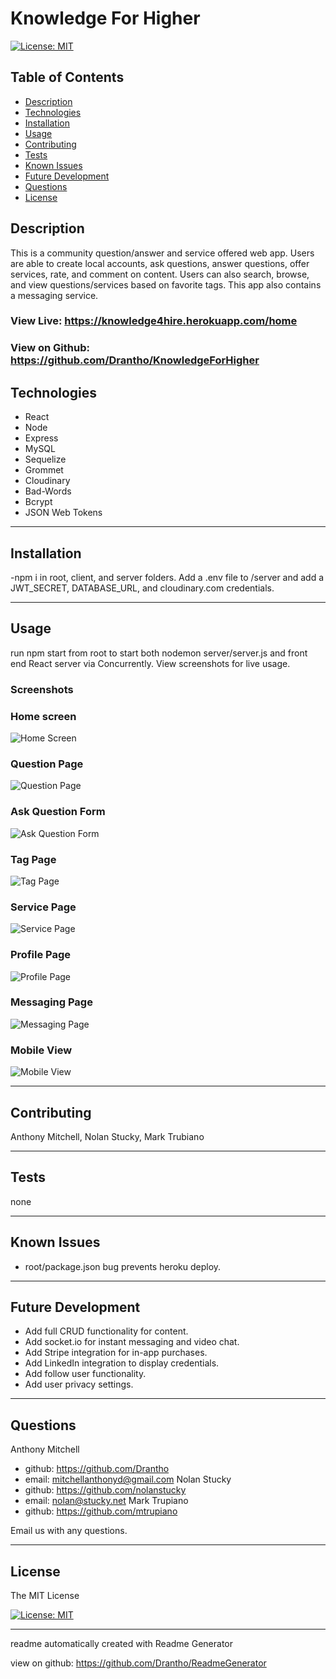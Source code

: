 # Knowledge For Higher 

  [![License: MIT](https://img.shields.io/badge/License-MIT-yellow.svg)](https://opensource.org/licenses/MIT)

  ## Table of Contents
  - [Description](#description)
  - [Technologies](#technologies)
  - [Installation](#installation)
  - [Usage](#usage)
  - [Contributing](#contributing)
  - [Tests](#tests)
  - [Known Issues](#known-issues)
  - [Future Development](#future-development)
  - [Questions](#questions)
  - [License](#license)
  ## Description

  This is a community question/answer and service offered web app. Users are able to create local accounts, ask questions, answer questions, offer services, rate, and comment on content. Users can also search, browse, and view questions/services based on favorite tags. This app also contains a messaging service.

  ### View Live: https://knowledge4hire.herokuapp.com/home
  ### View on Github: https://github.com/Drantho/KnowledgeForHigher

  ## Technologies
  - React
  - Node
  - Express
  - MySQL
  - Sequelize
  - Grommet
  - Cloudinary
  - Bad-Words
  - Bcrypt
  - JSON Web Tokens


  -------------------------------------------------------------------------------

  ## Installation 

  

  -npm i in root, client, and server folders. Add a .env file to /server and add a JWT_SECRET, DATABASE_URL, and cloudinary.com credentials.

  -------------------------------------------------------------------------------

  ## Usage 

  

  run npm start from root to start both nodemon server/server.js and front end React server via Concurrently. View screenshots for live usage.

  ### Screenshots

  ### Home screen
  ![Home Screen](https://github.com/Drantho/KnowledgeForHigher/Screenshot1.png?raw=true "Home Screen")

  ### Question Page
  ![Question Page](https://github.com/Drantho/KnowledgeForHigher/Screenshot2.png?raw=true "Question Page")

  ### Ask Question Form
  ![Ask Question Form](https://github.com/Drantho/KnowledgeForHigher/Screenshot3.png?raw=true "Ask Question Form")

  ### Tag Page
  ![Tag Page](https://github.com/Drantho/KnowledgeForHigher/Screenshot4.png?raw=true "Tag Page")

  ### Service Page
  ![Service Page](https://github.com/Drantho/KnowledgeForHigher/Screenshot5.png?raw=true "Service Page")

  ### Profile Page
  ![Profile Page](https://github.com/Drantho/KnowledgeForHigher/Screenshot6.png?raw=true "Profile Page")

  ### Messaging Page
  ![Messaging Page](https://github.com/Drantho/KnowledgeForHigher/Screenshot7.png?raw=true "Messaging Page")

  ### Mobile View
  ![Mobile View](https://github.com/Drantho/KnowledgeForHigher/Screenshot7.png?raw=true "Mobile View")

  -------------------------------------------------------------------------------

  ## Contributing 

  

  Anthony Mitchell, Nolan Stucky, Mark Trubiano

  -------------------------------------------------------------------------------

  ## Tests 

  none 

  -------------------------------------------------------------------------------

  ## Known Issues 

  - root/package.json bug prevents heroku deploy. 

  -------------------------------------------------------------------------------

  ## Future Development 

  - Add full CRUD functionality for content. 
-  Add socket.io for instant messaging and video chat. 
-  Add Stripe integration for in-app purchases. 
-  Add LinkedIn integration to display credentials. 
-  Add follow user functionality. 
-  Add user privacy settings. 

  -------------------------------------------------------------------------------

  ## Questions
  Anthony Mitchell
  - github: https://github.com/Drantho 
  - email: mitchellanthonyd@gmail.com
  Nolan Stucky
  - github: https://github.com/nolanstucky
  - email: nolan@stucky.net
  Mark Trupiano
  - github: https://github.com/mtrupiano

  Email us with any questions. 

  -------------------------------------------------------------------------------

  
  ## License 
 
The MIT License 

[![License: MIT](https://img.shields.io/badge/License-MIT-yellow.svg)](https://opensource.org/licenses/MIT) 

  
  ------------------------------------------------------------------------------

   readme automatically created with Readme Generator 

   view on github: https://github.com/Drantho/ReadmeGenerator
